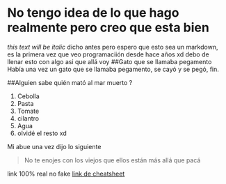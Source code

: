 # No tengo idea de lo que hago realmente pero creo que esta bien

*this text will be italic* dicho antes pero espero que esto sea un markdown, es la primera vez que veo programaciión
desde hace años xd debo de llenar esto con algo asi que allá voy 
##Gato que se llamaba pegamento 
Había una vez un gato que se llamaba pegamento, se cayó y se pegó, fin.

##Alguien sabe quién mató al mar muerto ?


1. Cebolla
2. Pasta
3. Tomate
4. cilantro
5. Agua
6. olvidé el resto xd

Mi abue una vez dijo lo siguiente

>No te enojes con los viejos que ellos están más allá que pacá

link 100% real no fake [link de cheatsheet](https://guides.github.com/pdfs/markdown-cheatsheet-online.pdf)

